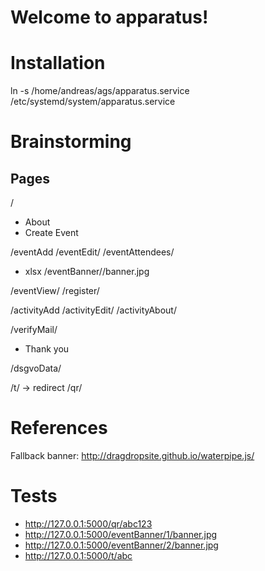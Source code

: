 # Welcome to apparatus!

# Installation

ln -s /home/andreas/ags/apparatus.service /etc/systemd/system/apparatus.service


# Brainstorming

## Pages

/
* About
* Create Event

/eventAdd
/eventEdit/<eventID>
/eventAttendees/<eventID>
* xlsx
/eventBanner/<eventID>/banner.jpg

/eventView/<tinylink>
/register/<eventID>

/activityAdd
/activityEdit/<activityID>
/activityAbout/<activityID>

/verifyMail/<mailVerificationToken>
* Thank you

/dsgvoData/<dsgvoToken>

/t/<tinylink> -> redirect
/qr/<tinylink>


# References

Fallback banner: http://dragdropsite.github.io/waterpipe.js/


# Tests

* http://127.0.0.1:5000/qr/abc123
* http://127.0.0.1:5000/eventBanner/1/banner.jpg
* http://127.0.0.1:5000/eventBanner/2/banner.jpg
* http://127.0.0.1:5000/t/abc

